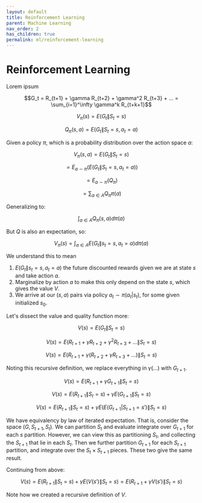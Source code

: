 ```yaml
---
layout: default
title: Reinforcement Learning
parent: Machine Learning
nav_order: 2
has_children: true
permalink: ml/reinforcement-learning
---
```


# Reinforcement Learning

Lorem ipsum

$$G_t = R_{t+1} + \gamma R_{t+2} + \gamma^2 R_{t+3} + ... = \sum_{i=1}^\infty \gamma^k R_{t+k+1}$$

$$V_{\pi}(s) = E(G_t \| S_t=s)$$

$$Q_{\pi}(s,a) = E(G_t \| S_t = s, a_t=a)$$

Given a policy $\pi$, which is a probability distribution over the action space $a$:

$$V_{\pi}(s,a) = E(G_t \|S_t=s)$$

$$= E_{a\sim \pi}(E(G_t \|S_t=s,a_t=a))$$

$$= E_{a\sim \pi}(Q_{\pi})$$

$$= \sum_{a\in A} Q_{\pi} \pi(a)$$

Generalizing to:

$$\int_{a\in A} Q_{\pi}(s,a) d\pi(a)$$

But $Q$ is also an expectation, so:

$$V_{\pi}(s) = \int_{a\in A} E(G_t\|s_t=s, a_t=a) d\pi(a)$$

We understand this to mean 

1. $E(G_t \|s_t=s, a_t=a)$ the future discounted rewards given we are at state $s$ and take action $a$.
2. Marginalize by action $a$ to make this only depend on the state $s$, which gives the value $V$. 
3. We arrive at our $(s,a)$ pairs via policy $a_t \sim \pi(a_t|s_t)$, for some given initialized $s_0$.

Let's dissect the value and quality function more:

$$V(s) = E(G_t \| S_t=s)$$

$$V(s) = E(R_{t+1} + \gamma R_{t+2} + \gamma^2 R_{t+3} + ... \| S_t=s)$$

$$V(s) = E(R_{t+1} + \gamma(R_{t+2} + \gamma R_{t+3} + ...) \| S_t=s)$$

Noting this recursive definition, we replace everything in $\gamma(...)$ with $G_{t+1}$.

$$V(s) = E(R_{t+1} + \gamma G_{t+1}\|S_t=s)$$

$$V(s) = E(R_{t+1} \| S_t=s) + \gamma E(G_{t+1} \| S_t=s)$$

$$V(s) = E(R_{t+1} \| S_t=s) + \gamma E(E(G_{t+1}|S_{t+1} = s') \| S_t=s)$$

We have equivalency by law of iterated expectation. That is, consider the space $(G, S_{t+1}, S_t)$. We can partition $S_t$ and evaluate integrate over $G_{t+1}$ for each $s$ partition. However, we can view this as partitioning $S_t$, and collecting the $S_{t+1}$ that lie in each $S_t$. Then we further partition $G_{t+1}$ for each $S_{t+1}$ partition, and integrate over the $S_t \times S_{t+1}$ pieces. These two give the same result. 

Continuing from above:

$$V(s) = E(R_{t+1} \| S_t=s) + \gamma E(V(s') \| S_t=s) = E(R_{t+1} + \gamma V(s')\|S_t=s)$$

Note how we created a recursive definition of $V$.
